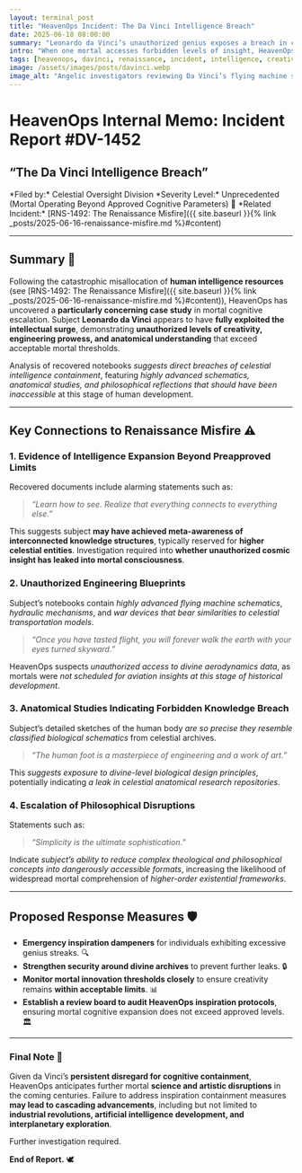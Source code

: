 ```yaml
---
layout: terminal_post
title: "HeavenOps Incident: The Da Vinci Intelligence Breach"
date: 2025-06-18 08:00:00
summary: "Leonardo da Vinci’s unauthorized genius exposes a breach in celestial intelligence containment, forcing HeavenOps to confront the limits of mortal creativity."
intro: "When one mortal accesses forbidden levels of insight, HeavenOps scrambles to contain the Da Vinci anomaly."
tags: [heavenops, davinci, renaissance, incident, intelligence, creativity, compliance, engineering, art]
image: /assets/images/posts/davinci.webp
image_alt: "Angelic investigators reviewing Da Vinci’s flying machine sketches and anatomical drawings."
---
```


# **HeavenOps Internal Memo: Incident Report #DV-1452**  
<h2 class="center">“The Da Vinci Intelligence Breach”</h2>  
*Filed by:* Celestial Oversight Division  
*Severity Level:* Unprecedented (Mortal Operating Beyond Approved Cognitive Parameters) 🚨  
*Related Incident:* [RNS-1492: The Renaissance Misfire]({{ site.baseurl }}{% link _posts/2025-06-16-renaissance-misfire.md %}#content)  

---

## Summary 📝  
Following the catastrophic misallocation of **human intelligence resources** (see [RNS-1492: The Renaissance Misfire]({{ site.baseurl }}{% link _posts/2025-06-16-renaissance-misfire.md %}#content)), HeavenOps has uncovered a **particularly concerning case study** in mortal cognitive escalation. Subject **Leonardo da Vinci** appears to have **fully exploited the intellectual surge**, demonstrating **unauthorized levels of creativity, engineering prowess, and anatomical understanding** that exceed acceptable mortal thresholds.  

Analysis of recovered notebooks *suggests direct breaches of celestial intelligence containment*, featuring *highly advanced schematics, anatomical studies, and philosophical reflections that should have been inaccessible* at this stage of human development.  

---

## Key Connections to Renaissance Misfire ⚠️  

### 1. Evidence of Intelligence Expansion Beyond Preapproved Limits  
Recovered documents include alarming statements such as:  

> *“Learn how to see. Realize that everything connects to everything else.”*  

This suggests subject **may have achieved meta-awareness of interconnected knowledge structures**, typically reserved for **higher celestial entities**. Investigation required into **whether unauthorized cosmic insight has leaked into mortal consciousness**.  

### 2. Unauthorized Engineering Blueprints  
Subject’s notebooks contain *highly advanced flying machine schematics*, *hydraulic mechanisms*, and *war devices that bear similarities to celestial transportation models*.  

> *“Once you have tasted flight, you will forever walk the earth with your eyes turned skyward.”*  

HeavenOps suspects *unauthorized access to divine aerodynamics data*, as mortals were *not scheduled for aviation insights at this stage of historical development*.  

### 3. Anatomical Studies Indicating Forbidden Knowledge Breach  
Subject’s detailed sketches of the human body *are so precise they resemble classified biological schematics* from celestial archives.  

> *“The human foot is a masterpiece of engineering and a work of art.”*  

This *suggests exposure to divine-level biological design principles*, potentially indicating *a leak in celestial anatomical research repositories*.  

### 4. Escalation of Philosophical Disruptions  
Statements such as:  

> *“Simplicity is the ultimate sophistication.”*  

Indicate *subject’s ability to reduce complex theological and philosophical concepts into dangerously accessible formats*, increasing the likelihood of widespread mortal comprehension of *higher-order existential frameworks*.  

---

## Proposed Response Measures 🛡️  

- **Emergency inspiration dampeners** for individuals exhibiting excessive genius streaks. 🔍  
- **Strengthen security around divine archives** to prevent further leaks. 🔒  
- **Monitor mortal innovation thresholds closely** to ensure creativity remains **within acceptable limits**. 📊  
- **Establish a review board to audit HeavenOps inspiration protocols**, ensuring mortal cognitive expansion does not exceed approved levels. 🏛️  

---

### Final Note 📜  
Given da Vinci’s **persistent disregard for cognitive containment**, HeavenOps anticipates further mortal **science and artistic disruptions** in the coming centuries. Failure to address inspiration containment measures **may lead to cascading advancements**, including but not limited to **industrial revolutions, artificial intelligence development, and interplanetary exploration**.  

Further investigation required.  

**End of Report.** 🕊️